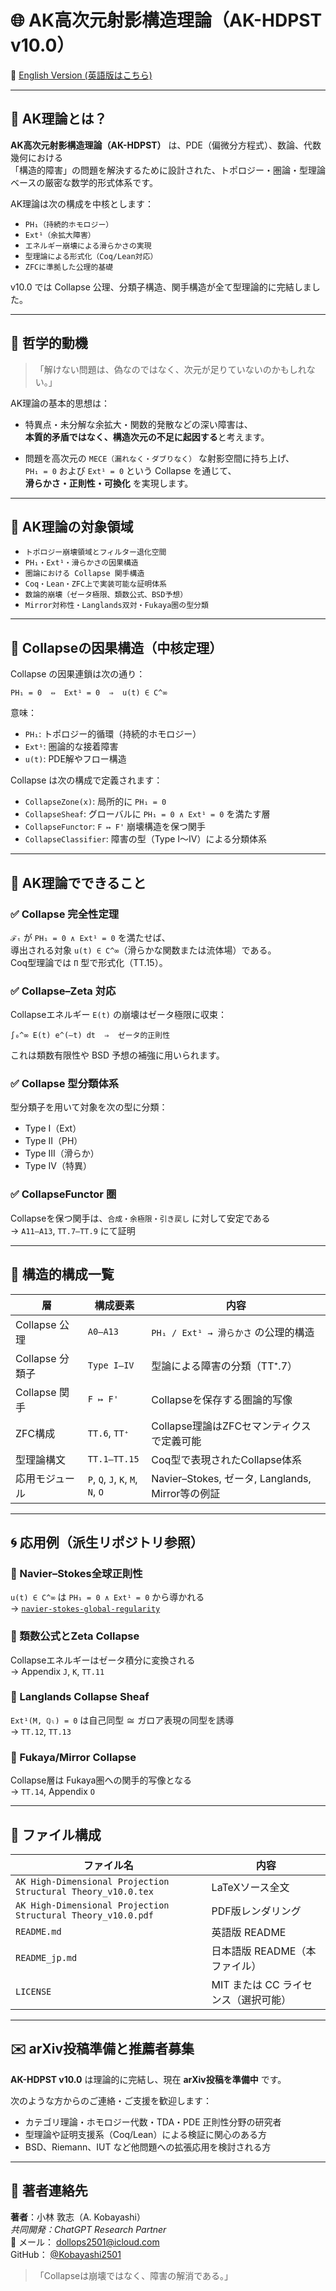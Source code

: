 # 🌐 AK高次元射影構造理論（AK-HDPST v10.0）

📄 [English Version (英語版はこちら)](README.md)

---

## 🧩 AK理論とは？

**AK高次元射影構造理論（AK-HDPST）** は、PDE（偏微分方程式）、数論、代数幾何における  
「構造的障害」の問題を解決するために設計された、トポロジー・圏論・型理論ベースの厳密な数学的形式体系です。

AK理論は次の構成を中核とします：

- `PH₁（持続的ホモロジー）`
- `Ext¹（余拡大障害）`
- `エネルギー崩壊による滑らかさの実現`
- `型理論による形式化（Coq/Lean対応）`
- `ZFCに準拠した公理的基礎`

v10.0 では Collapse 公理、分類子構造、関手構造が全て型理論的に完結しました。

---

## 🧠 哲学的動機

> 「解けない問題は、偽なのではなく、次元が足りていないのかもしれない。」

AK理論の基本的思想は：

- 特異点・未分解な余拡大・関数的発散などの深い障害は、  
  **本質的矛盾ではなく、構造次元の不足に起因する**と考えます。

- 問題を高次元の `MECE（漏れなく・ダブりなく）` な射影空間に持ち上げ、  
  `PH₁ = 0` および `Ext¹ = 0` という Collapse を通じて、  
  **滑らかさ・正則性・可換化** を実現します。

---

## 🧭 AK理論の対象領域

- `トポロジー崩壊領域とフィルター退化空間`
- `PH₁・Ext¹・滑らかさの因果構造`
- `圏論における Collapse 関手構造`
- `Coq・Lean・ZFC上で実装可能な証明体系`
- `数論的崩壊（ゼータ極限、類数公式、BSD予想）`
- `Mirror対称性・Langlands双対・Fukaya圏の型分類`

---

## 🔧 Collapseの因果構造（中核定理）

Collapse の因果連鎖は次の通り：

`PH₁ = 0  ⇔  Ext¹ = 0  ⇒  u(t) ∈ C^∞`

意味：
- `PH₁`: トポロジー的循環（持続的ホモロジー）
- `Ext¹`: 圏論的な接着障害
- `u(t)`: PDE解やフロー構造

Collapse は次の構成で定義されます：

- `CollapseZone(x)`: 局所的に `PH₁ = 0`
- `CollapseSheaf`: グローバルに `PH₁ = 0 ∧ Ext¹ = 0` を満たす層
- `CollapseFunctor`: `F ↦ F'` 崩壊構造を保つ関手
- `CollapseClassifier`: 障害の型（Type I～IV）による分類体系

---

## 🚀 AK理論でできること

### ✅ Collapse 完全性定理  
`ℱₜ` が `PH₁ = 0 ∧ Ext¹ = 0` を満たせば、  
導出される対象 `u(t) ∈ C^∞`（滑らかな関数または流体場）である。  
Coq型理論では `Π` 型で形式化（TT.15）。

### ✅ Collapse–Zeta 対応  
Collapseエネルギー `E(t)` の崩壊はゼータ極限に収束：

`∫₀^∞ E(t) e^(–t) dt  ⇒  ゼータ的正則性`

これは類数有限性や BSD 予想の補強に用いられます。

### ✅ Collapse 型分類体系  
型分類子を用いて対象を次の型に分類：
- Type I（Ext）
- Type II（PH）
- Type III（滑らか）
- Type IV（特異）

### ✅ CollapseFunctor 圏  
Collapseを保つ関手は、`合成・余極限・引き戻し` に対して安定である  
→ `A11–A13`, `TT.7–TT.9` にて証明

---

## 🔬 構造的構成一覧

| 層 | 構成要素 | 内容 |
|----|----------|------|
| Collapse 公理 | `A0–A13` | `PH₁ / Ext¹ → 滑らかさ` の公理的構造 |
| Collapse 分類子 | `Type I–IV` | 型論による障害の分類（TT⁺.7） |
| Collapse 関手 | `F ↦ F'` | Collapseを保存する圏論的写像 |
| ZFC構成 | `TT.6`, `TT⁺` | Collapse理論はZFCセマンティクスで定義可能 |
| 型理論構文 | `TT.1–TT.15` | Coq型で表現されたCollapse体系 |
| 応用モジュール | `P`, `Q`, `J`, `K`, `M`, `N`, `O` | Navier–Stokes, ゼータ, Langlands, Mirror等の例証

---

## 🌀 応用例（派生リポジトリ参照）

### 🔵 Navier–Stokes全球正則性  
`u(t) ∈ C^∞` は `PH₁ = 0 ∧ Ext¹ = 0` から導かれる  
→ [`navier-stokes-global-regularity`](https://github.com/Kobayashi2501/navier-stokes-global-regularity)

### 📘 類数公式とZeta Collapse  
Collapseエネルギーはゼータ積分に変換される  
→ Appendix `J`, `K`, `TT.11`

### 💎 Langlands Collapse Sheaf  
`Ext¹(M, ℚₗ) = 0` は自己同型 ≅ ガロア表現の同型を誘導  
→ `TT.12`, `TT.13`

### 🧠 Fukaya/Mirror Collapse  
Collapse層は Fukaya圏への関手的写像となる  
→ `TT.14`, Appendix `O`

---

## 📁 ファイル構成

| ファイル名 | 内容 |
|------------|------|
| `AK High-Dimensional Projection Structural Theory_v10.0.tex` | LaTeXソース全文 |
| `AK High-Dimensional Projection Structural Theory_v10.0.pdf` | PDF版レンダリング |
| `README.md` | 英語版 README |
| `README_jp.md` | 日本語版 README（本ファイル） |
| `LICENSE` | MIT または CC ライセンス（選択可能） |

---

## ✉️ arXiv投稿準備と推薦者募集

**AK-HDPST v10.0** は理論的に完結し、現在 **arXiv投稿を準備中** です。

次のような方からのご連絡・ご支援を歓迎します：

- カテゴリ理論・ホモロジー代数・TDA・PDE 正則性分野の研究者
- 型理論や証明支援系（Coq/Lean）による検証に関心のある方
- BSD、Riemann、IUT など他問題への拡張応用を検討される方

---

## 👤 著者連絡先

**著者**：小林 敦志（A. Kobayashi）  
_共同開発：ChatGPT Research Partner_  
📧 メール： [dollops2501@icloud.com](mailto:dollops2501@icloud.com)  
GitHub： [@Kobayashi2501](https://github.com/Kobayashi2501)

> 「Collapseは崩壊ではなく、障害の解消である。」
